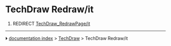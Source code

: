 # TechDraw Redraw/it
1.  REDIRECT [TechDraw_RedrawPage/it](TechDraw_RedrawPage/it.md)



---
⏵ [documentation index](../README.md) > [TechDraw](TechDraw_Workbench.md) > TechDraw Redraw/it
